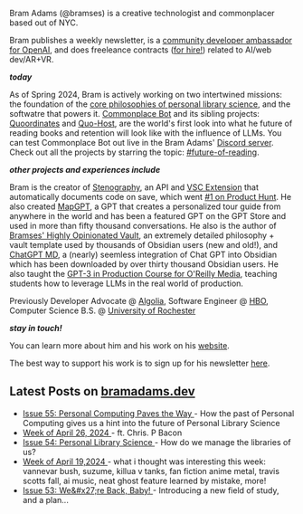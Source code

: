 Bram Adams (@bramses) is a creative technologist and commonplacer based out of NYC. 

Bram publishes a weekly newsletter, is a [community developer ambassador for OpenAI](https://platform.openai.com/ambassadors), and does freeleance contracts ([for hire!](https://www.bramadams.dev/consulting/)) related to AI/web dev/AR+VR. 

**_today_**

As of Spring 2024, Bram is actively working on two intertwined missions: the foundation of the [core philosophies of personal library science](https://news.ycombinator.com/item?id=40192359), and the softwatre that powers it. [Commonplace Bot](https://github.com/bramses/commonplace-bot) and its sibling projects: [Quoordinates](https://github.com/bramses/quoordinates) and [Quo-Host](https://github.com/bramses/quo-host), are the world's first look into what he future of reading books and retention will look like with the influence of LLMs. You can test Commonplace Bot out live in the Bram Adams' [Discord server](https://discord.gg/GrgkFP3Je3). Check out all the projects by starring the topic: [#future-of-reading](https://github.com/topics/future-of-reading).

**_other projects and experiences include_**

Bram is the creator of [Stenography](https://stenography.dev), an API and [VSC Extension](https://marketplace.visualstudio.com/items?itemName=Stenography.stenography) that automatically documents code on save, which went [#1 on Product Hunt](https://www.producthunt.com/products/stenography#stenography). He also created [MapGPT](https://chat.openai.com/g/g-Pw20OIj6o-mapgpt), a GPT that creates a personalized tour guide from anywhere in the world and has been a featured GPT on the GPT Store and used in more than fifty thousand conversations. He also is the author of [Bramses' Highly Opinionated Vault](https://github.com/bramses/bramses-highly-opinionated-vault-2023), an extremely detailed philosophy + vault template used by thousands of Obsidian users (new and old!), and [ChatGPT MD](https://github.com/bramses/chatgpt-md), a (nearly) seemless integration of Chat GPT into Obsidian which has been downloaded by over thirty thousand Obsidian users. He also taught the [GPT-3 in Production Course for O'Reilly Media](https://www.oreilly.com/live-events/gpt-3-in-production/0636920065944/0636920071443/), teaching students how to leverage LLMs in the real world of production.

Previously Developer Advocate @ [Algolia](https://www.algolia.com/), Software Engineer @ [HBO](https://www.hbo.com/), Computer Science B.S. @ [University of Rochester](https://rochester.edu/)

**_stay in touch!_**

You can learn more about him and his work on his [website](https://www.bramadams.dev/about/). 

The best way to support his work is to sign up for his newsletter [here](https://www.bramadams.dev/#/portal/).


## Latest Posts on [bramadams.dev](https://www.bramadams.dev/)

<!--START_SECTION:feed-->
* [ Issue 55: Personal Computing Paves the Way ](https:&#x2F;&#x2F;www.bramadams.dev&#x2F;issue-55&#x2F;) - How the past of Personal Computing gives us a hint into the future of Personal Library Science
* [ Week of April 26, 2024 ](https:&#x2F;&#x2F;www.bramadams.dev&#x2F;week-of-april-26-2024&#x2F;) - ft. Chris. P Bacon
* [ Issue 54: Personal Library Science ](https:&#x2F;&#x2F;www.bramadams.dev&#x2F;issue-54&#x2F;) - How do we manage the libraries of us?
* [ Week of April 19,2024 ](https:&#x2F;&#x2F;www.bramadams.dev&#x2F;core-dump-04-19-2024&#x2F;) - what i thought was interesting this week: vannevar bush, suzume, killua v tanks, fan fiction anime metal, travis scotts fall, ai music, neat ghost feature learned by mistake, more!
* [ Issue 53: We&amp;#x27;re Back, Baby! ](https:&#x2F;&#x2F;www.bramadams.dev&#x2F;issue-53&#x2F;) - Introducing a new field of study, and a plan...
<!--END_SECTION:feed-->
